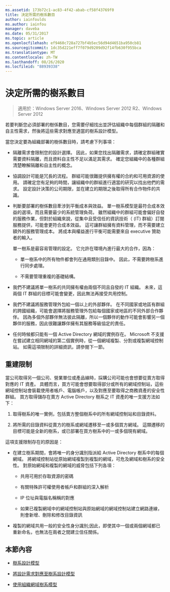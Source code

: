 ```yaml
---
ms.assetid: 173b72c1-ac83-4f42-abab-cf58f43769f0
title: 決定所需的樹系數目
author: iainfoulds
ms.author: iainfou
manager: daveba
ms.date: 05/31/2017
ms.topic: article
ms.openlocfilehash: ef9460c728a727bf4b5ec56d94d4651ba950cb81
ms.sourcegitcommit: 1dc35d221eff7f079d9209d92f14fb630f955bca
ms.translationtype: MT
ms.contentlocale: zh-TW
ms.lasthandoff: 08/26/2020
ms.locfileid: "88939338"
---
```

# <a name="determining-the-number-of-forests-required"></a>決定所需的樹系數目

>適用於：Windows Server 2016、Windows Server 2012 R2、Windows Server 2012

若要判斷您必須部署的樹係數目，您需要仔細找出並評估組織中每個群組的隔離和自主性需求，然後將這些需求對應至適當的樹系設計模型。

當您決定要為組織部署的樹係數目時，請考慮下列事項：

-   隔離需求會限制您的設計選擇。 因此，如果您找出隔離需求，請確定群組確實需要資料隔離，而且資料自主性不足以滿足其需求。 確定您組織中的各種群組清楚瞭解隔離和自主性的概念。

-   協調設計可能是冗長的流程。 群組可能很難提供擁有權的合約和可用資源的使用。 請確定您有足夠的時間，讓組織中的群組進行適當的研究以找出他們的需求。 設定設計決策的公司期限，並在建立的期限之後取得所有合作物件的共識。

-   判斷要部署的樹係數目牽涉到平衡成本與效益。 單一樹系模型是最符合成本效益的選項，而且需要最少的系統管理負荷。 雖然組織中的群組可能會偏好自發的服務作業，但對於組織來說，從集中且受信任的資訊技術（ (IT) 群組）訂閱服務提供，可能會更符合成本效益。 這可讓群組擁有資料管理，而不需要建立額外的服務管理成本。 將成本與權益進行平衡可能需要來自 executive 贊助者的輸入。

    單一樹系是最容易管理的設定。 它允許在環境內進行最大的合作，因為：

    -   單一樹系中的所有物件都會列在通用類別目錄中。 因此，不需要跨樹系進行同步處理。

    -   不需要管理重複的基礎結構。

-   我們不建議將單一樹系的共同擁有權由兩個不同且自發的 IT 組織。 未來，這兩個 IT 群組的目標可能會變更，因此無法再接受共用控制。

-   我們不建議將服務管理外包給一個以上的外部夥伴。 在不同國家或地區有群組的跨國組織，可能會選擇將服務管理外包給每個國家或地區的不同外部合作夥伴。 因為多個外部夥伴無法彼此隔離，所以一個夥伴的動作可能會影響另一個夥伴的服務，因此很難讓夥伴擁有其服務等級協定的責任。

-   任何時候都只能有一個 Active Directory 網域的實例存在。 Microsoft 不支援在嘗試建立相同網域的第二個實例時，從一個網域複製、分割或複製網域控制站。 如需這項限制的詳細資訊，請參閱下一節。

## <a name="restructuring-limitations"></a>重建限制
當公司取得另一個公司、營業單位或產品線時，採購公司可能也會想要從賣方取得對應的 IT 資產。 具體而言，買方可能會想要取得部分或所有的網域控制站，這些網域控制站會裝載使用者帳戶、電腦帳戶，以及對應至要取得之商務資產的安全性群組。 買方取得儲存在賣方 Active Directory 樹系之 IT 資產的唯一支援方法如下：

1.  取得樹系的唯一實例，包括賣方整個樹系中的所有網域控制站和目錄資料。

2.  將所需的目錄資料從賣方的樹系或網域遷移至一或多個買方網域。 這類遷移的目標可能是全新的樹系，或已部署在買方樹系中的一或多個現有網域。

這項支援限制存在的原因是：

-   在建立樹系期間，會將唯一的身分識別指派給 Active Directory 樹系中的每個網域。 將網域控制站從原始網域複製到複製的網域，可危及網域和樹系的安全性。 對原始網域和複製的網域的威脅包括下列各項：

    -   共用可用於存取資源的密碼

    -   有關特殊許可權使用者帳戶和群組的深入解析

    -   IP 位址與電腦名稱稱的對應

    -   如果已複製網域中的網域控制站與原始網域的網域控制站建立網路連線，則會新增、刪除和修改目錄資訊

-   複製的網域共用一般的安全性身分識別;因此，即使其中一個或兩個網域都已重新命名，也無法在兩者之間建立信任關係。

## <a name="in-this-section"></a>本節內容

-   [樹系設計模型](/previous-versions/windows/it-pro/windows-server-2008-R2-and-2008/cc770439(v=ws.10))

-   [將設計需求對應至樹系設計模型](Forest-Design-Models.md)

-   [使用組織網域樹系模型](../../ad-ds/plan/Using-the-Organizational-Domain-Forest-Model.md)

